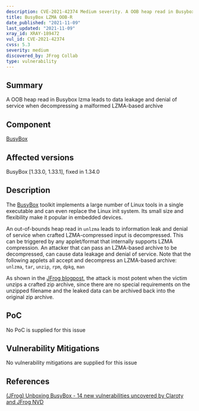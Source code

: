 ```yaml
---
description: CVE-2021-42374 Medium severity. A OOB heap read in Busybox lzma leads to data leakage and denial of service when decompressing a malformed LZMA-based archive
title: BusyBox LZMA OOB-R
date_published: "2021-11-09"
last_updated: "2021-11-09"
xray_id: XRAY-189472
vul_id: CVE-2021-42374
cvss: 5.3
severity: medium
discovered_by: JFrog Collab
type: vulnerability
---
```

## Summary
A OOB heap read in Busybox lzma leads to data leakage and denial of service when decompressing a malformed LZMA-based archive

## Component

[BusyBox](https://busybox.net/)

## Affected versions

BusyBox [1.33.0, 1.33.1], fixed in 1.34.0

## Description

The [BusyBox](https://busybox.net/) toolkit implements a large number of Linux tools in a single executable and can even replace the Linux init system. Its small size and flexibility make it popular in embedded devices.

An out-of-bounds heap read in `unlzma` leads to information leak and denial of service when crafted LZMA-compressed input is decompressed. This can be triggered by any applet/format that internally supports LZMA compression.
An attacker that can pass an LZMA-based archive to be decompressed, can cause data leakage and denial of service.
Note that the following applets all accept and decompress an LZMA-based archive:
`unlzma`, `tar`, `unzip`, `rpm`, `dpkg`, `man`

As shown in the [JFrog blogpost](https://jfrog.com/blog/unboxing-busybox-14-new-vulnerabilities-uncovered-by-claroty-and-jfrog/), the attack is most potent when the victim unzips a crafted zip archive, since there are no special requirements on the unzipped filename and the leaked data can be archived back into the original zip archive.

## PoC

No PoC is supplied for this issue

## Vulnerability Mitigations

No vulnerability mitigations are supplied for this issue

## References

[(JFrog) Unboxing BusyBox - 14 new vulnerabilities uncovered by Claroty and JFrog ](https://jfrog.com/blog/unboxing-busybox-14-new-vulnerabilities-uncovered-by-claroty-and-jfrog/)
[NVD](https://nvd.nist.gov/vuln/detail/CVE-2021-42374)